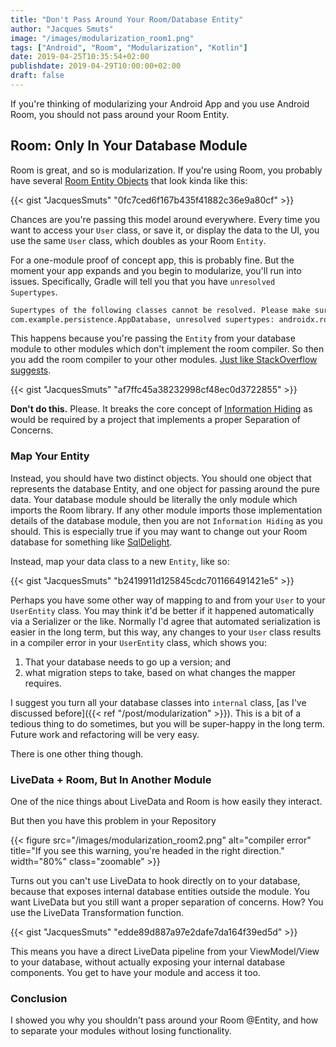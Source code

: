 ```yaml
---
title: "Don't Pass Around Your Room/Database Entity"
author: "Jacques Smuts"
image: "/images/modularization_room1.png"
tags: ["Android", "Room", "Modularization", "Kotlin"]
date: 2019-04-25T10:35:54+02:00
publishdate: 2019-04-29T10:00:00+02:00
draft: false
---
```


If you're thinking of modularizing your Android App and you use Android Room, you should not pass around your Room Entity.

<!--more-->

## Room: Only In Your Database Module

Room is great, and so is modularization. If you're using Room, you probably have several [Room Entity Objects](https://developer.android.com/training/data-storage/room/defining-data) that look kinda like this:

{{< gist "JacquesSmuts" "0fc7ced6f167b435f41882c36e9a80cf" >}}

Chances are you're passing this model around everywhere. Every time you want to access your `User` class, or save it, or display the data to the UI, you use the same `User` class, which doubles as your Room `Entity`.

For a one-module proof of concept app, this is probably fine. But the moment your app expands and you begin to modularize, you'll run into issues. Specifically, Gradle will tell you that you have `unresolved Supertypes`.

```python
Supertypes of the following classes cannot be resolved. Please make sure you have the required dependencies in the classpath:
com.example.persistence.AppDatabase, unresolved supertypes: androidx.room.RoomDatabase
```

This happens because you're passing the `Entity` from your database module to other modules which don't implement the room compiler. So then you add the room compiler to your other modules. [Just like StackOverflow suggests](https://stackoverflow.com/questions/53152796/androidx-room-unresolved-supertypes-roomdatabase).

{{< gist "JacquesSmuts" "af7ffc45a38232998cf48ec0d3722855" >}}

**Don't do this.** Please. It breaks the core concept of [Information Hiding](https://en.wikipedia.org/wiki/Information_hiding) as would be required by a project that implements a proper Separation of Concerns.

### Map Your Entity

Instead, you should have two distinct objects. You should one object that represents the database Entity, and one object for passing around the pure data. Your database module should be literally the only module which imports the Room library. If any other module imports those implementation details of the database module, then you are not `Information Hiding` as you should. This is especially true if you may want to change out your Room database for something like [SqlDelight](https://github.com/square/sqldelight). 

Instead, map your data class to a new `Entity`, like so:

{{< gist "JacquesSmuts" "b2419911d125845cdc701166491421e5" >}}

Perhaps you have some other way of mapping to and from your `User` to your `UserEntity` class. You may think it'd be better if it happened automatically via a Serializer or the like. Normally I'd agree that automated serialization is easier in the long term, but this way, any changes to your `User` class results in a compiler error in your `UserEntity` class, which shows you:

1. That your database needs to go up a version; and
2. what migration steps to take, based on what changes the mapper requires.

I suggest you turn all your database classes into `internal` class, [as I've discussed before]({{< ref "/post/modularization" >}}). This is a bit of a tedious thing to do sometimes, but you will be super-happy in the long term. Future work and refactoring will be very easy.

There is one other thing though.

### LiveData + Room, But In Another Module

One of the nice things about LiveData and Room is how easily they interact.

But then you have this problem in your Repository

{{< figure src="/images/modularization_room2.png" alt="compiler error" title="If you see this warning, you're headed in the right direction." width="80%"  class="zoomable" >}}

Turns out you can't use LiveData to hook directly on to your database, because that exposes internal database entities outside the module. You want LiveData but you still want a proper separation of concerns. How? You use the LiveData Transformation function.

{{< gist "JacquesSmuts" "edde89d887a97e2dafe7da164f39ed5d" >}}

This means you have a direct LiveData pipeline from your ViewModel/View to your database, without actually exposing your internal database components. You get to have your module and access it too.

### Conclusion

I showed you why you shouldn't pass around your Room @Entity, and how to separate your modules without losing functionality.
